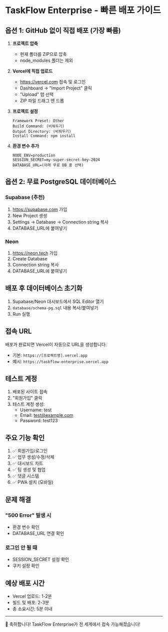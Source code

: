# TaskFlow Enterprise - 빠른 배포 가이드

## 옵션 1: GitHub 없이 직접 배포 (가장 빠름)

1. **프로젝트 압축**
   - 현재 폴더를 ZIP으로 압축
   - node_modules 폴더는 제외

2. **Vercel에 직접 업로드**
   - https://vercel.com 접속 및 로그인
   - Dashboard → "Import Project" 클릭
   - "Upload" 탭 선택
   - ZIP 파일 드래그 앤 드롭

3. **프로젝트 설정**
   ```
   Framework Preset: Other
   Build Command: (비워두기)
   Output Directory: (비워두기)
   Install Command: npm install
   ```

4. **환경 변수 추가**
   ```
   NODE_ENV=production
   SESSION_SECRET=my-super-secret-key-2024
   DATABASE_URL=(아래 무료 DB 중 선택)
   ```

## 옵션 2: 무료 PostgreSQL 데이터베이스

### Supabase (추천)
1. https://supabase.com 가입
2. New Project 생성
3. Settings → Database → Connection string 복사
4. DATABASE_URL에 붙여넣기

### Neon
1. https://neon.tech 가입
2. Create Database
3. Connection string 복사
4. DATABASE_URL에 붙여넣기

## 배포 후 데이터베이스 초기화

1. Supabase/Neon 대시보드에서 SQL Editor 열기
2. `database/schema-pg.sql` 내용 복사/붙여넣기
3. Run 실행

## 접속 URL

배포가 완료되면 Vercel이 자동으로 URL을 생성합니다:
- 기본: `https://[프로젝트명].vercel.app`
- 예시: `https://taskflow-enterprise.vercel.app`

## 테스트 계정

1. 배포된 사이트 접속
2. "회원가입" 클릭
3. 테스트 계정 생성:
   - Username: test
   - Email: test@example.com
   - Password: test123

## 주요 기능 확인

1. ✅ 회원가입/로그인
2. ✅ 업무 생성/수정/삭제
3. ✅ 대시보드 차트
4. ✅ 팀 생성 및 협업
5. ✅ 댓글 시스템
6. ✅ PWA 설치 (모바일)

## 문제 해결

### "500 Error" 발생 시
- 환경 변수 확인
- DATABASE_URL 연결 확인

### 로그인 안 될 때
- SESSION_SECRET 설정 확인
- 쿠키 설정 확인

## 예상 배포 시간

- Vercel 업로드: 1-2분
- 빌드 및 배포: 2-3분
- 총 소요시간: 5분 이내

---

🎉 축하합니다! TaskFlow Enterprise가 전 세계에서 접속 가능해졌습니다!